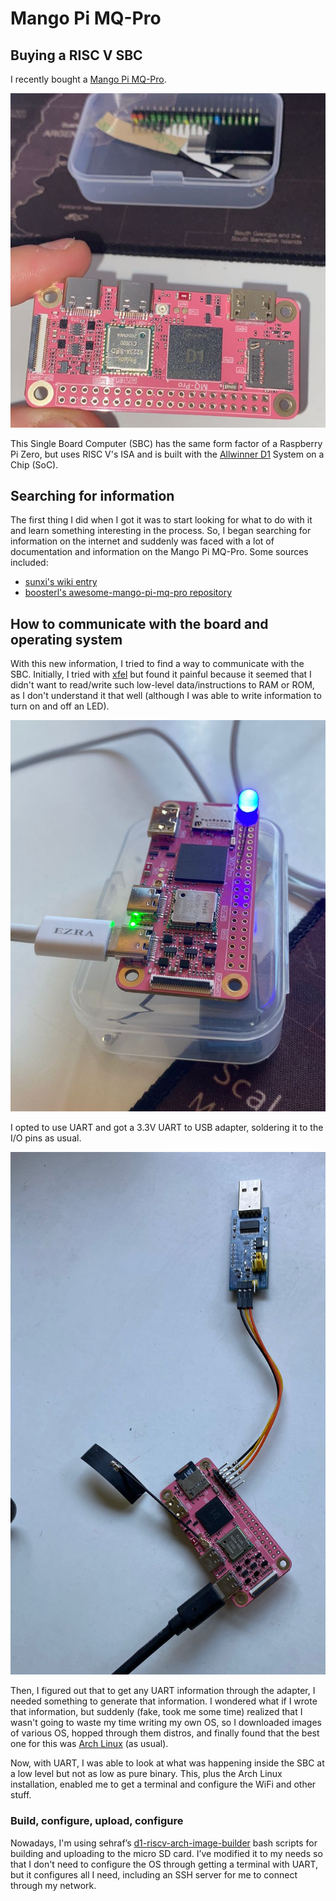 # Mango Pi MQ-Pro
## Buying a RISC V SBC
I recently bought a [Mango Pi MQ-Pro](https://github.com/mangopi-sbc/MQ-Pro).

<div align=center>
  <img src="assets/mangopi.png" width="600"/> 
</div>


This Single Board Computer (SBC) has the same form factor of a Raspberry Pi Zero, but uses RISC V's ISA and is built with the [Allwinner D1](https://linux-sunxi.org/D1) System on a Chip (SoC). 

## Searching for information
The first thing I did when I got it was to start looking for what to do with it and learn something interesting in the process. So, I began searching for information on the internet and suddenly was faced with a lot of documentation and information on the Mango Pi MQ-Pro. Some sources included:
- [sunxi's wiki entry](https://linux-sunxi.org/MangoPi_MQ-Pro)
- [boosterl's awesome-mango-pi-mq-pro repository](https://github.com/boosterl/awesome-mango-pi-mq-pro)

## How to communicate with the board and operating system
With this new information, I tried to find a way to communicate with the SBC. Initially, I tried with [xfel](https://github.com/xboot/xfel)  but found it painful because it seemed that I didn't want to read/write such low-level data/instructions to RAM or ROM, as I don't understand it that well (although I was able to write information to turn on and off an LED).
<div align=center>
  <img src="assets/mangopi-led.png" width="600"/> 
</div>

I opted to use UART and got a 3.3V UART to USB adapter, soldering it to the I/O pins as usual.
<div align=center>
  <img src="assets/mangopi-uart.png" width="600"/> 
</div>

Then, I figured out that to get any UART information through the adapter, I needed something to generate that information. I wondered what if I wrote that information, but suddenly (fake, took me some time) realized that I wasn't going to waste my time writing my own OS, so I downloaded images of various OS, hopped through them distros, and finally found that the best one for this was [Arch Linux](https://archriscv.felixc.at/) (as usual).

Now, with UART, I was able to look at what was happening inside the SBC at a low level but not as low as pure binary. This, plus the Arch Linux installation, enabled me to get a terminal and configure the WiFi and other stuff.

### Build, configure, upload, configure
Nowadays, I'm using sehraf’s [d1-riscv-arch-image-builder](https://github.com/sehraf/d1-riscv-arch-image-builder) bash scripts for building and uploading to the micro SD card. I’ve modified it to my needs so that I don't need to configure the OS through getting a terminal with UART, but it configures all I need, including an SSH server for me to connect through my network.
